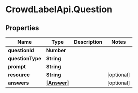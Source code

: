 # CrowdLabelApi.Question

## Properties

Name | Type | Description | Notes
------------ | ------------- | ------------- | -------------
**questionId** | **Number** |  | 
**questionType** | **String** |  | 
**prompt** | **String** |  | 
**resource** | **String** |  | [optional] 
**answers** | [**[Answer]**](Answer.md) |  | [optional] 


